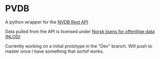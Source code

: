 # PVDB
A python wrapper for the [NVDB Rest API](https://www.vegvesen.no/nvdb/apidokumentasjon/)

Data pulled from the API is licensed under
[Norsk lisens for offentlige data (NLOD)](http://data.norge.no/nlod/no/1.0)

Currently working on a initial prototype in the "Dev" branch.
Will push to master once I have something that sortof works.

